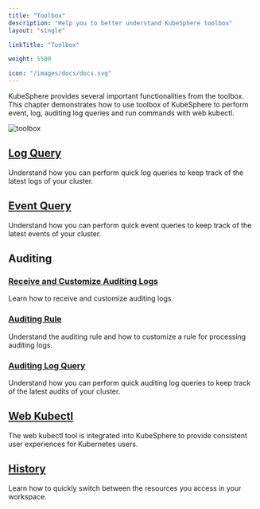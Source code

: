 ```yaml
---
title: "Toolbox"
description: "Help you to better understand KubeSphere toolbox"
layout: "single"

linkTitle: "Toolbox"

weight: 5500

icon: "/images/docs/docs.svg"
---
```


KubeSphere provides several important functionalities from the toolbox. This chapter demonstrates how to use toolbox of KubeSphere to perform event, log, auditing log queries and run commands with web kubectl.

![toolbox](/images/docs/toolbox/toolbox.png)

## [Log Query](../toolbox/log-query/)

Understand how you can perform quick log queries to keep track of the latest logs of your cluster.

## [Event Query](../toolbox/events-query/)

Understand how you can perform quick event queries to keep track of the latest events of your cluster.

## Auditing

### [Receive and Customize Auditing Logs](../toolbox/auditing/auditing-receive-customize/)

Learn how to receive and customize auditing logs.

### [Auditing Rule](../toolbox/auditing/auditing-rule/)

Understand the auditing rule and how to customize a rule for processing auditing logs.

### [Auditing Log Query](../toolbox/auditing/auditing-query/)

Understand how you can perform quick auditing log queries to keep track of the latest audits of your cluster.

## [Web Kubectl](../toolbox/web-kubectl/)

The web kubectl tool is integrated into KubeSphere to provide consistent user experiences for Kubernetes users.

## [History](../toolbox/history/)

Learn how to quickly switch between the resources you access in your workspace.
